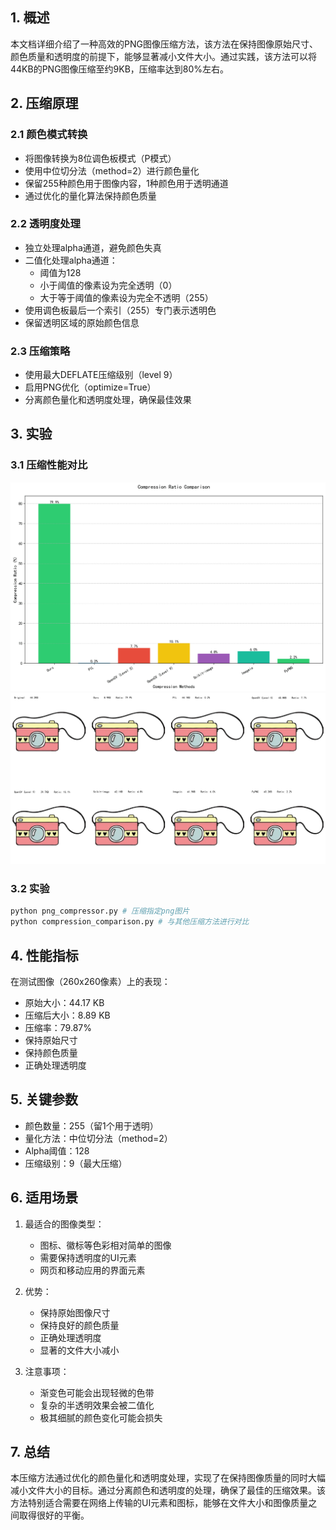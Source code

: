 ## 1. 概述

本文档详细介绍了一种高效的PNG图像压缩方法，该方法在保持图像原始尺寸、颜色质量和透明度的前提下，能够显著减小文件大小。通过实践，该方法可以将44KB的PNG图像压缩至约9KB，压缩率达到80%左右。

## 2. 压缩原理

### 2.1 颜色模式转换
- 将图像转换为8位调色板模式（P模式）
- 使用中位切分法（method=2）进行颜色量化
- 保留255种颜色用于图像内容，1种颜色用于透明通道
- 通过优化的量化算法保持颜色质量

### 2.2 透明度处理
- 独立处理alpha通道，避免颜色失真
- 二值化处理alpha通道：
  - 阈值为128
  - 小于阈值的像素设为完全透明（0）
  - 大于等于阈值的像素设为完全不透明（255）
- 使用调色板最后一个索引（255）专门表示透明色
- 保留透明区域的原始颜色信息

### 2.3 压缩策略
- 使用最大DEFLATE压缩级别（level 9）
- 启用PNG优化（optimize=True）
- 分离颜色量化和透明度处理，确保最佳效果

## 3. 实验
### 3.1 压缩性能对比

![压缩率对比](compare/compression_ratio_comparison.png)
![视觉对比](compare/visual_comparison.png)

### 3.2  实验

```python
python png_compressor.py # 压缩指定png图片
python compression_comparison.py # 与其他压缩方法进行对比
```



## 4. 性能指标

在测试图像（260x260像素）上的表现：
- 原始大小：44.17 KB
- 压缩后大小：8.89 KB
- 压缩率：79.87%
- 保持原始尺寸
- 保持颜色质量
- 正确处理透明度

## 5. 关键参数
- 颜色数量：255（留1个用于透明）
- 量化方法：中位切分法（method=2）
- Alpha阈值：128
- 压缩级别：9（最大压缩）

## 6. 适用场景

1. 最适合的图像类型：
   - 图标、徽标等色彩相对简单的图像
   - 需要保持透明度的UI元素
   - 网页和移动应用的界面元素

2. 优势：
   - 保持原始图像尺寸
   - 保持良好的颜色质量
   - 正确处理透明度
   - 显著的文件大小减小

3. 注意事项：
   - 渐变色可能会出现轻微的色带
   - 复杂的半透明效果会被二值化
   - 极其细腻的颜色变化可能会损失

## 7. 总结

本压缩方法通过优化的颜色量化和透明度处理，实现了在保持图像质量的同时大幅减小文件大小的目标。通过分离颜色和透明度的处理，确保了最佳的压缩效果。该方法特别适合需要在网络上传输的UI元素和图标，能够在文件大小和图像质量之间取得很好的平衡。 